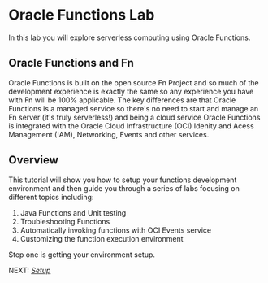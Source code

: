# Oracle Functions Lab

In this lab you will explore serverless computing using Oracle Functions.

## Oracle Functions and Fn

Oracle Functions is built on the open source Fn Project and so much of the
development experience is exactly the same so any experience you have with Fn
will be 100% applicable. The key differences are that Oracle Functions is a
managed service so there's no need to start and manage an Fn server (it's truly
serverless!) and being a cloud service Oracle Functions is integrated with the
Oracle Cloud Infrastructure (OCI) Idenity and Acess Management (IAM), 
Networking, Events and other services.

## Overview

This tutorial will show you how to setup your functions development environment
and then guide you through a series of labs focusing on different topics
including:

1. Java Functions and Unit testing
2. Troubleshooting Functions
3. Automatically invoking functions with OCI Events service
4. Customizing the function execution environment

Step one is getting your environment setup.

NEXT: [*Setup*](0-Setup.md)

 
